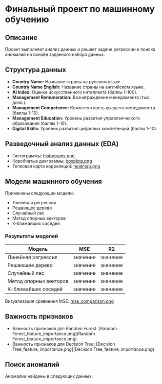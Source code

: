 # Финальный проект по машинному обучению

## Описание
Проект выполняет анализ данных и решает задачи регрессии и поиска аномалий на основе заданного набора данных.

## Структура данных
- **Country Name:** Название страны на русском языке.
- **Country Name English:** Название страны на английском языке.
- **AI Index:** Оценка искусственного интеллекта (баллы 1-100).
- **Management Remuneration:** Вознаграждение менеджмента (тыс. долл.).
- **Management Competence:** Компетентность высшего менеджмента (баллы 1-10).
- **Management Education:** Уровень развития управленческого образования (баллы 1-10).
- **Digital Skills:** Уровень развития цифровых компетенций (баллы 1-10).

## Разведочный анализ данных (EDA)
- Гистограммы: [histograms.png](histograms.png)
- Коробчатые диаграммы: [boxplots.png](boxplots.png)
- Тепловая карта корреляций: [heatmap.png](heatmap.png)

## Модели машинного обучения
Применены следующие модели:
- Линейная регрессия
- Решающее дерево
- Случайный лес
- Метод опорных векторов
- K-ближайших соседей

### Результаты моделей
| Модель                | MSE   | R2    |
|-----------------------|-------|-------|
| Линейная регрессия    | значение | значение |
| Решающее дерево       | значение | значение |
| Случайный лес         | значение | значение |
| Метод опорных векторов| значение | значение |
| K-ближайших соседей   | значение | значение |

Визуализация сравнения MSE: [mse_comparison.png](mse_comparison.png)

## Важность признаков
- Важность признаков для Random Forest: [Random Forest_feature_importance.png](Random Forest_feature_importance.png)
- Важность признаков для Decision Tree: [Decision Tree_feature_importance.png](Decision Tree_feature_importance.png)

## Поиск аномалий
Аномалии найдены в следующих данных:

